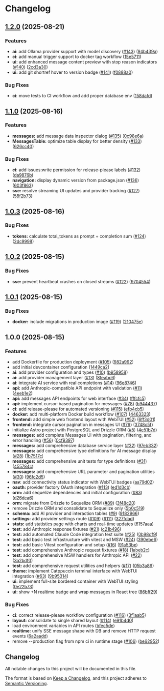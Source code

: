 # Changelog

## [1.2.0](https://github.com/fx/salacia/compare/v1.1.0...v1.2.0) (2025-08-21)


### Features

* **ai:** add Ollama provider support with model discovery ([#143](https://github.com/fx/salacia/issues/143)) ([94b439a](https://github.com/fx/salacia/commit/94b439aaa648734cc04a06814edcf72ed4d281d4))
* **ci:** add manual trigger support to docker tag workflow ([15e5711](https://github.com/fx/salacia/commit/15e57113f6a2efb74f8c961179ab03dd46ca0476))
* **ui:** add enhanced message content preview with stop reason indicators ([#140](https://github.com/fx/salacia/issues/140)) ([2cd3a30](https://github.com/fx/salacia/commit/2cd3a30af4b0fca7b57c9ef2500d948a1115b73f))
* **ui:** add git shortref hover to version badge ([#141](https://github.com/fx/salacia/issues/141)) ([f0888a0](https://github.com/fx/salacia/commit/f0888a001d3ad0fbf758a3857e1b3a42138b6170))


### Bug Fixes

* **ci:** move tests to CI workflow and add proper database env ([158dafd](https://github.com/fx/salacia/commit/158dafdec298830dfef6fcd3fb56352883b8cf1c))

## [1.1.0](https://github.com/fx/salacia/compare/v1.0.3...v1.1.0) (2025-08-16)


### Features

* **messages:** add message data inspector dialog ([#135](https://github.com/fx/salacia/issues/135)) ([0c98e6a](https://github.com/fx/salacia/commit/0c98e6a64fb32be56708dac54a50984810a40893))
* **MessagesTable:** optimize table display for better density ([#133](https://github.com/fx/salacia/issues/133)) ([626cc40](https://github.com/fx/salacia/commit/626cc400a651b362e682cfaef8c3d460d359727f))


### Bug Fixes

* **ci:** add issues:write permission for release-please labels ([#132](https://github.com/fx/salacia/issues/132)) ([da9876b](https://github.com/fx/salacia/commit/da9876bf22478c6dcbd8156985647c4fec57220b))
* **navigation:** display dynamic version from package.json ([#136](https://github.com/fx/salacia/issues/136)) ([603f863](https://github.com/fx/salacia/commit/603f863ee0f009e7846886f9a9c3e5ced21c7d4c))
* **sse:** resolve streaming UI updates and provider tracking ([#127](https://github.com/fx/salacia/issues/127)) ([58f2b73](https://github.com/fx/salacia/commit/58f2b73196b56424ce0261efa122e6df4a10f68b))

## [1.0.3](https://github.com/fx/salacia/compare/v1.0.2...v1.0.3) (2025-08-16)


### Bug Fixes

* **tokens:** calculate total_tokens as prompt + completion sum ([#124](https://github.com/fx/salacia/issues/124)) ([2dc9998](https://github.com/fx/salacia/commit/2dc9998706202c8f27ea8e4bd1ae2805faaab9fc))

## [1.0.2](https://github.com/fx/salacia/compare/v1.0.1...v1.0.2) (2025-08-15)


### Bug Fixes

* **sse:** prevent heartbeat crashes on closed streams ([#122](https://github.com/fx/salacia/issues/122)) ([9704554](https://github.com/fx/salacia/commit/9704554079c2b0eac957ad6a7bdbd9506070218f))

## [1.0.1](https://github.com/fx/salacia/compare/v1.0.0...v1.0.1) (2025-08-15)


### Bug Fixes

* **docker:** include migrations in production image ([#119](https://github.com/fx/salacia/issues/119)) ([210475e](https://github.com/fx/salacia/commit/210475e3e37a4240f085d45c32b20d5e3e83d5d7))

## 1.0.0 (2025-08-15)


### Features

* add Dockerfile for production deployment ([#105](https://github.com/fx/salacia/issues/105)) ([982a992](https://github.com/fx/salacia/commit/982a992c733d5ba33d34a856d9b967ec341a183e))
* add initial devcontainer configuration ([1449ca2](https://github.com/fx/salacia/commit/1449ca26a4bbb9faa6cfa9ccb942ff48c5c5573d))
* **ai:** add provider configuration and types ([#10](https://github.com/fx/salacia/issues/10)) ([b958958](https://github.com/fx/salacia/commit/b958958d7eaa5dcce32f12d10e03d09f64dc699b))
* **ai:** add provider management layer ([#13](https://github.com/fx/salacia/issues/13)) ([8feabc6](https://github.com/fx/salacia/commit/8feabc68c534233e3681d577256d0091bb9843f2))
* **ai:** integrate AI service with real completions ([#14](https://github.com/fx/salacia/issues/14)) ([96e8746](https://github.com/fx/salacia/commit/96e874645692c6c32e465820984b5a537aa203f4))
* **api:** add Anthropic-compatible API endpoint with validation ([#11](https://github.com/fx/salacia/issues/11)) ([4eeb1e2](https://github.com/fx/salacia/commit/4eeb1e2660acec5dbc172ab46304a7bce1f580c8))
* **api:** add messages API endpoints for web interface ([#34](https://github.com/fx/salacia/issues/34)) ([fffcfc5](https://github.com/fx/salacia/commit/fffcfc5caf87584c79d9f910d77267e61fdab0a2))
* **api:** implement cursor-based pagination for messages ([#78](https://github.com/fx/salacia/issues/78)) ([b944437](https://github.com/fx/salacia/commit/b94443733ad80fd2801171b91d739fcb50d277f9))
* **ci:** add release-please for automated versioning ([#115](https://github.com/fx/salacia/issues/115)) ([efb4cb5](https://github.com/fx/salacia/commit/efb4cb51295840019c0daef677d9076dd4e45cb3))
* **docker:** add multi-platform Docker build workflow ([#107](https://github.com/fx/salacia/issues/107)) ([4463323](https://github.com/fx/salacia/commit/44633238e752e823d2f6ea6ee0e427db9529ec17))
* **frontend:** add simple web frontend layout with WebTUI ([#52](https://github.com/fx/salacia/issues/52)) ([6ff3d01](https://github.com/fx/salacia/commit/6ff3d013200af678e64a0d93cd41751a6b82cecf))
* **frontend:** integrate cursor pagination in messages UI ([#79](https://github.com/fx/salacia/issues/79)) ([3748c5f](https://github.com/fx/salacia/commit/3748c5fb8a57ae185f8fcb2ee1bd64777c79177a))
* initialize Astro project with PostgreSQL and Drizzle ORM ([#5](https://github.com/fx/salacia/issues/5)) ([4e51b7d](https://github.com/fx/salacia/commit/4e51b7d7908cd5b81dbaa1dfa23f2090abb73caa))
* **messages:** add complete Messages UI with pagination, filtering, and error handling ([#56](https://github.com/fx/salacia/issues/56)) ([0cf9397](https://github.com/fx/salacia/commit/0cf93976ed39632fb4599f77cca84672c6c87303))
* **messages:** add comprehensive database service layer ([#32](https://github.com/fx/salacia/issues/32)) ([97eb332](https://github.com/fx/salacia/commit/97eb332ef932f84ebbc6a7139f0dab6ad2d9a60a))
* **messages:** add comprehensive type definitions for AI message display ([#28](https://github.com/fx/salacia/issues/28)) ([1b7517c](https://github.com/fx/salacia/commit/1b7517cc1b7ea2a1049144ef90750cbd5929acd6))
* **messages:** add comprehensive unit tests for type definitions ([#31](https://github.com/fx/salacia/issues/31)) ([455784c](https://github.com/fx/salacia/commit/455784cbe67c7e2c6b8d86f57eeb7004b3c14656))
* **messages:** add comprehensive URL parameter and pagination utilities ([#30](https://github.com/fx/salacia/issues/30)) ([96fc2d5](https://github.com/fx/salacia/commit/96fc2d55404f963263e29c213c1aa4ddbbf7832c))
* **nav:** add connectivity status indicator with WebTUI badges ([aa79d02](https://github.com/fx/salacia/commit/aa79d028dcbd5a8ba93735c281de79c56335deac))
* **oauth:** provider factory OAuth integration ([#113](https://github.com/fx/salacia/issues/113)) ([ed1d3cb](https://github.com/fx/salacia/commit/ed1d3cbdeabf511a88a7887b92c765fc9a8d4c3c))
* **orm:** add sequelize dependencies and initial configuration ([#83](https://github.com/fx/salacia/issues/83)) ([d26dca6](https://github.com/fx/salacia/commit/d26dca68d3263f1454bc026c2b6993082e44d2cd))
* **orm:** migrate from Drizzle to Sequelize ORM ([#89](https://github.com/fx/salacia/issues/89)) ([3f48c20](https://github.com/fx/salacia/commit/3f48c2076517c2edcba32a43a2df0cef669342c6))
* remove Drizzle ORM and consolidate to Sequelize only ([5b0c519](https://github.com/fx/salacia/commit/5b0c51978af8e5f9ee3aee81a37394608d80d434))
* **schema:** add AI provider and interaction tables ([#9](https://github.com/fx/salacia/issues/9)) ([9182966](https://github.com/fx/salacia/commit/9182966d2d0ca6c99e72456a0cdec947941375fc))
* **settings:** add provider settings route ([#109](https://github.com/fx/salacia/issues/109)) ([#111](https://github.com/fx/salacia/issues/111)) ([327fdad](https://github.com/fx/salacia/commit/327fdad6b98d699db1476b57b780ca86e2bbbf90))
* **stats:** add statistics page with charts and real-time updates ([6157aaa](https://github.com/fx/salacia/commit/6157aaab9390030d277d73a8958c76057ba6f2c0))
* **test:** add Anthropic response fixtures ([#21](https://github.com/fx/salacia/issues/21)) ([c21b496](https://github.com/fx/salacia/commit/c21b496edde41ed651e8703317a878f9d7ff751c))
* **test:** add automated Claude Code integration test suite ([#25](https://github.com/fx/salacia/issues/25)) ([0b98df9](https://github.com/fx/salacia/commit/0b98df962613b29758e954c6e9a962ef6a7f81df))
* **test:** add basic test infrastructure with vitest and MSW ([#24](https://github.com/fx/salacia/issues/24)) ([390ebe6](https://github.com/fx/salacia/commit/390ebe6eb71f6ee774f5fa88579753c3d3f63c8e))
* **test:** add basic Vitest configuration and setup ([#16](https://github.com/fx/salacia/issues/16)) ([91a53be](https://github.com/fx/salacia/commit/91a53bef39b566e7efcecf9e19b0a3831b4242da))
* **test:** add comprehensive Anthropic request fixtures ([#18](https://github.com/fx/salacia/issues/18)) ([1abeb2c](https://github.com/fx/salacia/commit/1abeb2cb7971e08d72f240740362341a8409bed3))
* **test:** add comprehensive MSW handlers for Anthropic API ([#22](https://github.com/fx/salacia/issues/22)) ([3a2bdf0](https://github.com/fx/salacia/commit/3a2bdf0f118c51afad3ad3b5830a9cc261113904))
* **test:** add comprehensive request utilities and helpers ([#17](https://github.com/fx/salacia/issues/17)) ([05b3a86](https://github.com/fx/salacia/commit/05b3a86c296a45af38c103b9b4b9f037289f85d6))
* **theme:** implement Catppuccin terminal interface with WebTUI integration ([#63](https://github.com/fx/salacia/issues/63)) ([9b95314](https://github.com/fx/salacia/commit/9b9531498d5d7ef23e1ac1eb03181aa2cdfdf17a))
* **ui:** implement full-site bordered container with WebTUI styling ([0e22b73](https://github.com/fx/salacia/commit/0e22b73bcc9010413c58cb0d9f9c7b6f7461dadc))
* **ui:** show +N realtime badge and wrap messages in React tree ([86bff29](https://github.com/fx/salacia/commit/86bff29a5677d09fddd0f37c57a02ab5e7afb0a9))


### Bug Fixes

* **ci:** correct release-please workflow configuration ([#116](https://github.com/fx/salacia/issues/116)) ([3f1aab5](https://github.com/fx/salacia/commit/3f1aab5d370b9213d1bb9c4cb833ca2c41262c88))
* **layout:** consolidate to single shared layout ([#114](https://github.com/fx/salacia/issues/114)) ([e91b4d0](https://github.com/fx/salacia/commit/e91b4d079c4523a359989b8127059da692f5e610))
* load environment variables in API routes ([bfec5de](https://github.com/fx/salacia/commit/bfec5de94a48b0864fcd9be0cb914a65c21f1398))
* **realtime:** unify SSE message shape with DB and remove HTTP request events ([6a2aadd](https://github.com/fx/salacia/commit/6a2aadd8adbdb3f5f16a610c3830c1ec1ea952ef))
* remove --production flag from npm ci in runtime stage ([#106](https://github.com/fx/salacia/issues/106)) ([be62952](https://github.com/fx/salacia/commit/be629526a4bd003cc12f49d9e2da2f29ba3b45ad))

## Changelog

All notable changes to this project will be documented in this file.

The format is based on [Keep a Changelog](https://keepachangelog.com/en/1.0.0/),
and this project adheres to [Semantic Versioning](https://semver.org/spec/v2.0.0.html).
